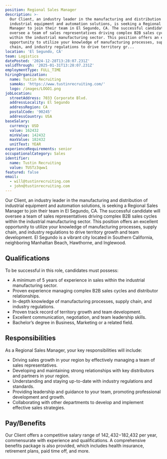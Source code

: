 ```yaml
---
position: Regional Sales Manager
description: >-
  Our Client, an industry leader in the manufacturing and distribution of
  industrial equipment and automation solutions, is seeking a Regional Sales
  Manager to join their team in El Segundo, CA. The successful candidate will
  oversee a team of sales representatives driving complex B2B sales cycles
  within the industrial manufacturing sector. This position offers an excellent
  opportunity to utilize your knowledge of manufacturing processes, supply
  chain, and industry regulations to drive territory gr...
location: 'El Segundo, CA'
team: Logistics
datePosted: '2024-12-28T13:28:07.231Z'
validThrough: '2025-01-31T13:28:07.231Z'
employmentType: FULL_TIME
hiringOrganization:
  name: Tustin Recruiting
  sameAs: 'https://www.tustinrecruiting.com/'
  logo: /images/LOGO1.png
jobLocation:
  streetAddress: 7033 Corporate Blvd.
  addressLocality: El Segundo
  addressRegion: CA
  postalCode: '90245'
  addressCountry: USA
baseSalary:
  currency: USD
  value: 162432
  minValue: 142432
  maxValue: 182432
  unitText: YEAR
experienceRequirements: senior
occupationalCategory: Sales
identifier:
  name: Tustin Recruiting
  value: TUSTz3qww1
featured: false
email:
  - will@tustinrecruiting.com
  - john@tustinrecruiting.com
---
```




Our Client, an industry leader in the manufacturing and distribution of industrial equipment and automation solutions, is seeking a Regional Sales Manager to join their team in El Segundo, CA. The successful candidate will oversee a team of sales representatives driving complex B2B sales cycles within the industrial manufacturing sector. This position offers an excellent opportunity to utilize your knowledge of manufacturing processes, supply chain, and industry regulations to drive territory growth and team development. El Segundo is a vibrant city located in Southern California, neighboring Manhattan Beach, Hawthorne, and Inglewood.

## Qualifications

To be successful in this role, candidates must possess:

- A minimum of 5 years of experience in sales within the industrial manufacturing sector.
- Proven experience managing complex B2B sales cycles and distributor relationships.
- In-depth knowledge of manufacturing processes, supply chain, and industry regulations.
- Proven track record of territory growth and team development.
- Excellent communication, negotiation, and team leadership skills.
- Bachelor’s degree in Business, Marketing or a related field.

## Responsibilities

As a Regional Sales Manager, your key responsibilities will include:

- Driving sales growth in your region by effectively managing a team of sales representatives.
- Developing and maintaining strong relationships with key distributors and partners in your region.
- Understanding and staying up-to-date with industry regulations and standards.
- Providing leadership and guidance to your team, promoting professional development and growth.
- Collaborating with other departments to develop and implement effective sales strategies.

## Pay/Benefits

Our Client offers a competitive salary range of $142,432-$182,432 per year, commensurate with experience and qualifications. A comprehensive benefits package is also provided, which includes health insurance, retirement plans, paid time off, and more.
